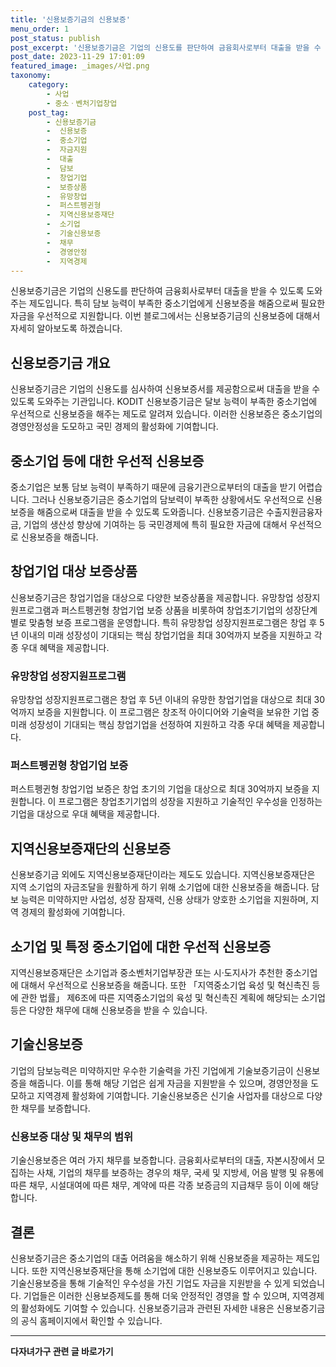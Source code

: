 ```yaml
---
title: '신용보증기금의 신용보증'
menu_order: 1
post_status: publish
post_excerpt: '신용보증기금은 기업의 신용도를 판단하여 금융회사로부터 대출을 받을 수 있도록 도와주는 제도입니다. 특히 담보 능력이 부족한 중소기업에게 신용보증을 해줌으로써 필요한 자금을 우선적으로 지원합니다. 이번 블로그에서는 신용보증기금의 신용보증에 대해서 자세히 알아보도록 하겠습니다.'
post_date: 2023-11-29 17:01:09
featured_image: _images/사업.png
taxonomy:
    category:
        - 사업
        - 중소ㆍ벤처기업창업
    post_tag:
        - 신용보증기금
        -  신용보증
        -  중소기업
        -  자금지원
        -  대출
        -  담보
        -  창업기업
        -  보증상품
        -  유망창업
        -  퍼스트펭귄형
        -  지역신용보증재단
        -  소기업
        -  기술신용보증
        -  채무
        -  경영안정
        -  지역경제
---
```



신용보증기금은 기업의 신용도를 판단하여 금융회사로부터 대출을 받을 수 있도록 도와주는 제도입니다. 특히 담보 능력이 부족한 중소기업에게 신용보증을 해줌으로써 필요한 자금을 우선적으로 지원합니다. 이번 블로그에서는 신용보증기금의 신용보증에 대해서 자세히 알아보도록 하겠습니다. 

## 신용보증기금 개요

신용보증기금은 기업의 신용도를 심사하여 신용보증서를 제공함으로써 대출을 받을 수 있도록 도와주는 기관입니다. KODIT 신용보증기금은 달보 능력이 부족한 중소기업에 우선적으로 신용보증을 해주는 제도로 알려져 있습니다. 이러한 신용보증은 중소기업의 경영안정성을 도모하고 국민 경제의 활성화에 기여합니다.

## 중소기업 등에 대한 우선적 신용보증

중소기업은 보통 담보 능력이 부족하기 때문에 금융기관으로부터의 대출을 받기 어렵습니다. 그러나 신용보증기금은 중소기업의 담보력이 부족한 상황에서도 우선적으로 신용보증을 해줌으로써 대출을 받을 수 있도록 도와줍니다. 신용보증기금은 수출지원금융자금, 기업의 생산성 향상에 기여하는 등 국민경제에 특히 필요한 자금에 대해서 우선적으로 신용보증을 해줍니다.

## 창업기업 대상 보증상품

신용보증기금은 창업기업을 대상으로 다양한 보증상품을 제공합니다. 유망창업 성장지원프로그램과 퍼스트펭귄형 창업기업 보증 상품을 비롯하여 창업초기기업의 성장단계별로 맞춤형 보증 프로그램을 운영합니다. 특히 유망창업 성장지원프로그램은 창업 후 5년 이내의 미래 성장성이 기대되는 핵심 창업기업을 최대 30억까지 보증을 지원하고 각종 우대 혜택을 제공합니다.

### 유망창업 성장지원프로그램

유망창업 성장지원프로그램은 창업 후 5년 이내의 유망한 창업기업을 대상으로 최대 30억까지 보증을 지원합니다. 이 프로그램은 창조적 아이디어와 기술력을 보유한 기업 중 미래 성장성이 기대되는 핵심 창업기업을 선정하여 지원하고 각종 우대 혜택을 제공합니다.

### 퍼스트펭귄형 창업기업 보증

퍼스트펭귄형 창업기업 보증은 창업 초기의 기업을 대상으로 최대 30억까지 보증을 지원합니다. 이 프로그램은 창업초기기업의 성장을 지원하고 기술적인 우수성을 인정하는 기업을 대상으로 우대 혜택을 제공합니다.

## 지역신용보증재단의 신용보증

신용보증기금 외에도 지역신용보증재단이라는 제도도 있습니다. 지역신용보증재단은 지역 소기업의 자금조달을 원활하게 하기 위해 소기업에 대한 신용보증을 해줍니다. 담보 능력은 미약하지만 사업성, 성장 잠재력, 신용 상태가 양호한 소기업을 지원하며, 지역 경제의 활성화에 기여합니다.

## 소기업 및 특정 중소기업에 대한 우선적 신용보증

지역신용보증재단은 소기업과 중소벤처기업부장관 또는 시·도지사가 추천한 중소기업에 대해서 우선적으로 신용보증을 해줍니다. 또한 「지역중소기업 육성 및 혁신촉진 등에 관한 법률」 제6조에 따른 지역중소기업의 육성 및 혁신촉진 계획에 해당되는 소기업 등은 다양한 채무에 대해 신용보증을 받을 수 있습니다.

## 기술신용보증

기업의 담보능력은 미약하지만 우수한 기술력을 가진 기업에게 기술보증기금이 신용보증을 해줍니다. 이를 통해 해당 기업은 쉽게 자금을 지원받을 수 있으며, 경영안정을 도모하고 지역경제 활성화에 기여합니다. 기술신용보증은 신기술 사업자를 대상으로 다양한 채무를 보증합니다.

### 신용보증 대상 및 채무의 범위

기술신용보증은 여러 가지 채무를 보증합니다. 금융회사로부터의 대출, 자본시장에서 모집하는 사채, 기업의 채무를 보증하는 경우의 채무, 국세 및 지방세, 어음 발행 및 유통에 따른 채무, 시설대여에 따른 채무, 계약에 따른 각종 보증금의 지급채무 등이 이에 해당합니다.

## 결론

신용보증기금은 중소기업의 대출 어려움을 해소하기 위해 신용보증을 제공하는 제도입니다. 또한 지역신용보증재단을 통해 소기업에 대한 신용보증도 이루어지고 있습니다. 기술신용보증을 통해 기술적인 우수성을 가진 기업도 자금을 지원받을 수 있게 되었습니다. 기업들은 이러한 신용보증제도를 통해 더욱 안정적인 경영을 할 수 있으며, 지역경제의 활성화에도 기여할 수 있습니다. 신용보증기금과 관련된 자세한 내용은 신용보증기금의 공식 홈페이지에서 확인할 수 있습니다.
<!-- wp:separator -->
<hr class="wp-block-separator has-alpha-channel-opacity"/>
<!-- /wp:separator -->

<!-- wp:group {"backgroundColor":"base","layout":{"type":"constrained"}} -->
<div class="wp-block-group has-base-background-color has-background"><!-- wp:paragraph {"align":"center","fontSize":"medium"} -->
<p class="has-text-align-center has-large-font-size"><strong>다자녀가구 관련 글 바로가기</strong></p>
<!-- /wp:paragraph -->


<!-- wp:latest-posts
{"categories":[{"id":22700,"count":19,"description":"","link":"https://uknowlaw.com/category/%eb%8b%a4%ec%9e%90%eb%85%80%ea%b0%80%ea%b5%ac/","name":"다자녀가구","slug":"다자녀가구","taxonomy":"category","parent":0,"meta":[],"_links":{"self":[{"href":"https://uknowlaw.com/wp-json/wp/v2/categories/22700"}],"collection":[{"href":"https://uknowlaw.com/wp-json/wp/v2/categories"}],"about":[{"href":"https://uknowlaw.com/wp-json/wp/v2/taxonomies/category"}],"wp:post_type":[{"href":"https://uknowlaw.com/wp-json/wp/v2/posts?categories=22700"}],"curies":[{"name":"wp","href":"https://api.w.org/{rel}","templated":true}]}}],"postsToShow":100,"excerptLength":28,"postLayout":"grid","columns":2,"featuredImageAlign":"left","featuredImageSizeSlug":"large","fontSize":"small"} /--></div>
<!-- /wp:group -->